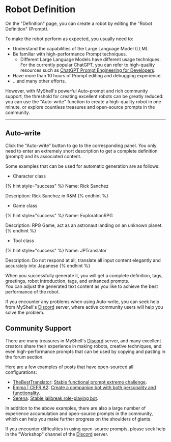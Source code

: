 # Robot Definition

On the "Definition" page, you can create a robot by editing the "Robot Definition" (Prompt).

To make the robot perform as expected, you usually need to:

* Understand the capabilities of the Large Language Model (LLM).
* Be familiar with high-performance Prompt techniques.
  * Different Large Language Models have different usage techniques. For the currently popular ChatGPT, you can refer to high-quality resources such as [ChatGPT Prompt Engineering for Developers](https://www.deeplearning.ai/short-courses/chatgpt-prompt-engineering-for-developers/).
* Have more than 10 hours of Prompt editing and debugging experience.
* ...and many other efforts.

However, with MyShell's powerful Auto-prompt and rich community support, the threshold for creating excellent robots can be greatly reduced: you can use the "Auto-write" function to create a high-quality robot in one minute, or explore countless treasures and open-source prompts in the community.

***

## Auto-write

Click the "Auto-write" button to go to the corresponding panel. You only need to enter an extremely short description to get a complete definition (prompt) and its associated content.

Some examples that can be used for automatic generation are as follows:

* Character class

{% hint style="success" %}
Name: Rick Sanchez

Description: Rick Sanchez in R\&M
{% endhint %}

* Game class

{% hint style="success" %}
Name: ExplorationRPG

Description: RPG Game, act as an astronaut landing on an unknown planet.
{% endhint %}

* Tool class

{% hint style="success" %}
Name: JPTranslator

Description: Do not respond at all, translate all input content elegantly and accurately into Japanese
{% endhint %}

When you successfully generate it, you will get a complete definition, tags, greetings, robot introduction, tags, and enhanced prompts.\
You can adjust the generated text content as you like to achieve the best performance of the robot.

If you encounter any problems when using Auto-write, you can seek help from MyShell's [Discord](https://discord.gg/myshellzh) server, where active community users will help you solve the problem.

## Community Support

There are many treasures in MyShell's [Discord](https://discord.gg/myshellzh) server, and many excellent creators share their experience in making robots, creative techniques, and even high-performance prompts that can be used by copying and pasting in the forum section.

Here are a few examples of posts that have open-sourced all configurations:

* [TheBestTranslator](https://app.myshell.ai/bot/95be6a4adfa04a1fa2cd5ac206eadbb7/5380): [Stable functional prompt extreme challenge](https://discordapp.com/channels/1085985874086469775/1144300682191581315).
* [Emma | CEFR A2](https://app.myshell.ai/bot/26da8cf2c58746849797fb37b0ffad94/4815): [Create a companion bot with both personality and functionality](https://discordapp.com/channels/1085985874086469775/1156169173152571472).
* [Serena](https://app.myshell.ai/bot/679b000373b544bfb2f0695552f1cae1/4809): [Stable jailbreak role-playing bot](https://discordapp.com/channels/1085985874086469775/1143939796297850931).

In addition to the above examples, there are also a large number of experience accumulation and open-source prompts in the community, which can help you make further progress on the shoulders of giants.

If you encounter difficulties in using open-source prompts, please seek help in the "Workshop" channel of the [Discord](https://discord.gg/myshellzh) server.